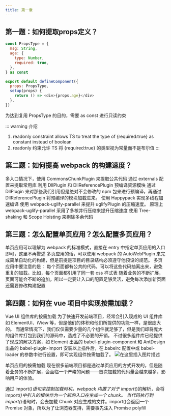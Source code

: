 ```yaml
---
title: 第一章
---
```


## 第一题：如何提取props定义？

```javascript
const PropsType = {
  msg: String,
  age: {
    type: Number,
    required: true,
  },
} as const

export default defineComponent({
  props: PropsType,
  setup(props) {
    return () => <div>{props.age}</div>
  },
})
```

为达到复用 PropsType 的目的，需要 as const 进行只读约束

::: warning 介绍
1. readonly constraint allows TS to treat the type of {required:true} as constant instead of boolean
2. readonly 约束允许 TS 将 {required:true} 的类型视为常量而不是布尔值
:::


## 第二题：如何提高 webpack 的构建速度？

多入口情况下，使用 CommonsChunkPlugin 来提取公共代码
通过 externals 配置来提取常用库
利用 DllPlugin 和 DllReferencePlugin 预编译资源模块 通过 DllPlugin 来对那些我们引用但是绝对不会修改的 npm 包来进行预编译，再通过 DllReferencePlugin 将预编译的模块加载进来。
使用 Happypack 实现多线程加速编译
使用 webpack-uglify-parallel 来提升 uglifyPlugin 的压缩速度。 原理上 webpack-uglify-parallel 采用了多核并行压缩来提升压缩速度
使用 Tree-shaking 和 Scope Hoisting 来剔除多余代码

## 第三题：怎么配置单页应用？怎么配置多页应用？

单页应用可以理解为 webpack 的标准模式，直接在 entry 中指定单页应用的入口即可，这里不再赘述
多页应用的话，可以使用 webpack 的 AutoWebPlugin 来完成简单自动化的构建，但是前提是项目的目录结构必须遵守他预设的规范。 多页应用中要注意的是：
每个页面都有公共的代码，可以将这些代码抽离出来，避免重复的加载。比如，每个页面都引用了同一套 css 样式表
随着业务的不断扩展，页面可能会不断的追加，所以一定要让入口的配置足够灵活，避免每次添加新页面还需要修改构建配置

## 第四题：如何在 vue 项目中实现按需加载？

Vue UI 组件库的按需加载 为了快速开发前端项目，经常会引入现成的 UI 组件库如 ElementUI、iView 等，但是他们的体积和他们所提供的功能一样，是很庞大的。 而通常情况下，我们仅仅需要少量的几个组件就足够了，但是我们却将庞大的组件库打包到我们的源码中，造成了不必要的开销。
不过很多组件库已经提供了现成的解决方案，如 Element 出品的 babel-plugin-component 和 AntDesign 出品的 babel-plugin-import 安装以上插件后，在.babelrc 配置中或 babel-loader 的参数中进行设置，即可实现组件按需加载了。
![在这里插入图片描述](https://img-blog.csdnimg.cn/dd79ac82e9b54269bd60e21c1426233b.png?x-oss-process=image/watermark,type_d3F5LXplbmhlaQ,shadow_50,text_Q1NETiBA5bCP6IyD6aaG,size_14,color_FFFFFF,t_70,g_se,x_16)

单页应用的按需加载 现在很多前端项目都是通过单页应用的方式开发的，但是随着业务的不断扩展，会面临一个严峻的问题——首次加载的代码量会越来越多，影响用户的体验。

通过 import(_)语句来控制加载时机，webpack 内置了对于 import(_)的解析，会将 import(_)中引入的模块作为一个新的入口在生成一个 chunk。 当代码执行到 import(_)语句时，会去加载 Chunk 对应生成的文件。import()会返回一个 Promise 对象，所以为了让浏览器支持，需要事先注入 Promise polyfill

